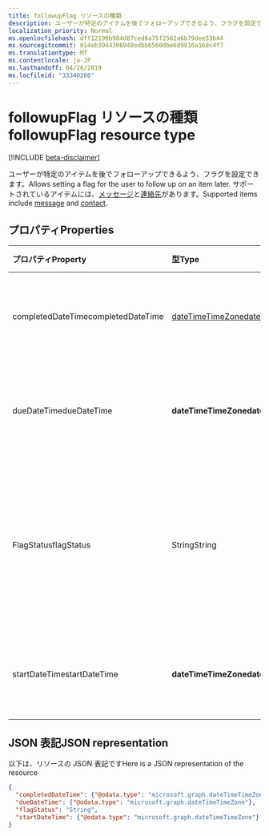 ```yaml
---
title: followupFlag リソースの種類
description: ユーザーが特定のアイテムを後でフォローアップできるよう、フラグを設定できます。 サポートされているアイテムには、メッセージと連絡先があります。
localization_priority: Normal
ms.openlocfilehash: dff12190b984d87ced6a75f2562a6b79dee53b44
ms.sourcegitcommit: 014eb3944306948edbb6560dbe689816a168c4f7
ms.translationtype: MT
ms.contentlocale: ja-JP
ms.lasthandoff: 04/26/2019
ms.locfileid: "33340280"
---
```

# <a name="followupflag-resource-type"></a><span data-ttu-id="41d86-104">followupFlag リソースの種類</span><span class="sxs-lookup"><span data-stu-id="41d86-104">followupFlag resource type</span></span>

[!INCLUDE [beta-disclaimer](../../includes/beta-disclaimer.md)]

<span data-ttu-id="41d86-105">ユーザーが特定のアイテムを後でフォローアップできるよう、フラグを設定できます。</span><span class="sxs-lookup"><span data-stu-id="41d86-105">Allows setting a flag for the user to follow up on an item later.</span></span> <span data-ttu-id="41d86-106">サポートされているアイテムには、[メッセージ](message.md)と[連絡先](contact.md)があります。</span><span class="sxs-lookup"><span data-stu-id="41d86-106">Supported items include [message](message.md) and [contact](contact.md).</span></span>

## <a name="properties"></a><span data-ttu-id="41d86-107">プロパティ</span><span class="sxs-lookup"><span data-stu-id="41d86-107">Properties</span></span>
| <span data-ttu-id="41d86-108">プロパティ</span><span class="sxs-lookup"><span data-stu-id="41d86-108">Property</span></span>     | <span data-ttu-id="41d86-109">型</span><span class="sxs-lookup"><span data-stu-id="41d86-109">Type</span></span>   |<span data-ttu-id="41d86-110">説明</span><span class="sxs-lookup"><span data-stu-id="41d86-110">Description</span></span>|
|:---------------|:--------|:----------|
|<span data-ttu-id="41d86-111">completedDateTime</span><span class="sxs-lookup"><span data-stu-id="41d86-111">completedDateTime</span></span>|[<span data-ttu-id="41d86-112">dateTimeTimeZone</span><span class="sxs-lookup"><span data-stu-id="41d86-112">dateTimeTimeZone</span></span>](datetimetimezone.md)|<span data-ttu-id="41d86-113">フォローアップが終了した日時。</span><span class="sxs-lookup"><span data-stu-id="41d86-113">The date and time that the follow-up was finished.</span></span>|
|<span data-ttu-id="41d86-114">dueDateTime</span><span class="sxs-lookup"><span data-stu-id="41d86-114">dueDateTime</span></span>|<span data-ttu-id="41d86-115">**dateTimeTimeZone**</span><span class="sxs-lookup"><span data-stu-id="41d86-115">**dateTimeTimeZone**</span></span>|<span data-ttu-id="41d86-116">フォローアップが終了する予定の日時。</span><span class="sxs-lookup"><span data-stu-id="41d86-116">The date and time that the follow-up is to be finished.</span></span>|
|<span data-ttu-id="41d86-117">FlagStatus</span><span class="sxs-lookup"><span data-stu-id="41d86-117">flagStatus</span></span>|<span data-ttu-id="41d86-118">String</span><span class="sxs-lookup"><span data-stu-id="41d86-118">String</span></span>|<span data-ttu-id="41d86-119">アイテムのフォローアップ状態。</span><span class="sxs-lookup"><span data-stu-id="41d86-119">The status for follow-up for an item.</span></span> <span data-ttu-id="41d86-120">可能な値は、`notFlagged`、`complete`、`flagged` です。</span><span class="sxs-lookup"><span data-stu-id="41d86-120">Possible values are `notFlagged`, `complete`, and `flagged`.</span></span>|
|<span data-ttu-id="41d86-121">startDateTime</span><span class="sxs-lookup"><span data-stu-id="41d86-121">startDateTime</span></span>|<span data-ttu-id="41d86-122">**dateTimeTimeZone**</span><span class="sxs-lookup"><span data-stu-id="41d86-122">**dateTimeTimeZone**</span></span>|<span data-ttu-id="41d86-123">フォローアップを開始する予定の日時。</span><span class="sxs-lookup"><span data-stu-id="41d86-123">The date and time that the follow-up is to begin.</span></span>|

## <a name="json-representation"></a><span data-ttu-id="41d86-124">JSON 表記</span><span class="sxs-lookup"><span data-stu-id="41d86-124">JSON representation</span></span>

<span data-ttu-id="41d86-125">以下は、リソースの JSON 表記です</span><span class="sxs-lookup"><span data-stu-id="41d86-125">Here is a JSON representation of the resource</span></span>

<!-- {
  "blockType": "resource",
  "optionalProperties": [

  ],
  "@odata.type": "microsoft.graph.followupFlag"
}-->

```json
{
  "completedDateTime": {"@odata.type": "microsoft.graph.dateTimeTimeZone"},
  "dueDateTime": {"@odata.type": "microsoft.graph.dateTimeTimeZone"},
  "flagStatus": "String",
  "startDateTime": {"@odata.type": "microsoft.graph.dateTimeTimeZone"}
}

```

<!-- uuid: 8fcb5dbc-d5aa-4681-8e31-b001d5168d79
2015-10-25 14:57:30 UTC -->
<!--
{
  "type": "#page.annotation",
  "description": "followupFlag resource",
  "keywords": "",
  "section": "documentation",
  "tocPath": "",
  "suppressions": []
}
-->
